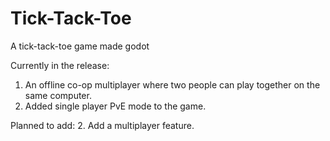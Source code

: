 # Tick-Tack-Toe
A tick-tack-toe game made godot

Currently in the release:
1. An offline co-op multiplayer where two people can play together on the same computer.
2. Added single player PvE mode to the game.

Planned to add:
2. Add a multiplayer feature.
